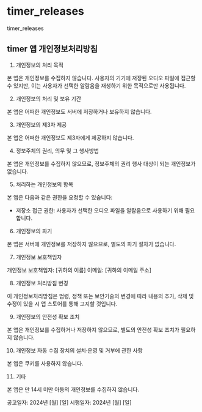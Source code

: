 # timer_releases
timer_releases

## timer 앱 개인정보처리방침

1. 개인정보의 처리 목적

본 앱은 개인정보를 수집하지 않습니다. 사용자의 기기에 저장된 오디오 파일에 접근할 수 있지만, 이는 사용자가 선택한 알람음을 재생하기 위한 목적으로만 사용됩니다.

2. 개인정보의 처리 및 보유 기간

본 앱은 어떠한 개인정보도 서버에 저장하거나 보유하지 않습니다.

3. 개인정보의 제3자 제공

본 앱은 어떠한 개인정보도 제3자에게 제공하지 않습니다.

4. 정보주체의 권리, 의무 및 그 행사방법

본 앱은 개인정보를 수집하지 않으므로, 정보주체의 권리 행사 대상이 되는 개인정보가 없습니다.

5. 처리하는 개인정보의 항목

본 앱은 다음과 같은 권한을 요청할 수 있습니다:
- 저장소 접근 권한: 사용자가 선택한 오디오 파일을 알람음으로 사용하기 위해 필요합니다.

6. 개인정보의 파기

본 앱은 서버에 개인정보를 저장하지 않으므로, 별도의 파기 절차가 없습니다.

7. 개인정보 보호책임자

개인정보 보호책임자: [귀하의 이름]
이메일: [귀하의 이메일 주소]

8. 개인정보 처리방침 변경

이 개인정보처리방침은 법령, 정책 또는 보안기술의 변경에 따라 내용의 추가, 삭제 및 수정이 있을 시 앱 스토어를 통해 고지할 것입니다.

9. 개인정보의 안전성 확보 조치

본 앱은 개인정보를 수집하거나 저장하지 않으므로, 별도의 안전성 확보 조치가 필요하지 않습니다.

10. 개인정보 자동 수집 장치의 설치·운영 및 거부에 관한 사항

본 앱은 쿠키를 사용하지 않습니다.

11. 기타

본 앱은 만 14세 미만 아동의 개인정보를 수집하지 않습니다.

공고일자: 2024년 [월] [일]
시행일자: 2024년 [월] [일]

